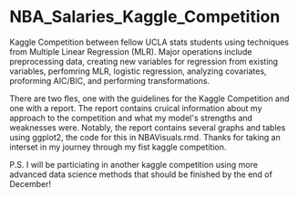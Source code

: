 # NBA_Salaries_Kaggle_Competition
Kaggle Competition between fellow UCLA stats students using techniques from Multiple Linear Regression (MLR). Major operations include preprocessing data, creating new variables for regression from existing variables, perfomring MLR, logistic regression, analyzing covariates, proforming AIC/BIC, and performing transformations.

There are two fles, one with the guidelines for the Kaggle Competition and one with a report. The report contains cruical information about my approach to the competition and what my model's strengths and weaknesses were. Notably, the report contains several graphs and tables using ggplot2, the code for this in NBAVisuals.rmd. Thanks for taking an interset in my journey through my fist kaggle competition. 

P.S.
I will be particiating in another kaggle competition using more advanced data science methods that should be finished by the end of December!
